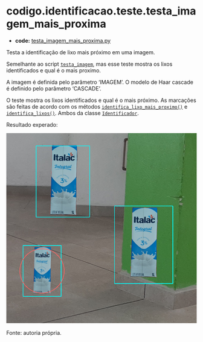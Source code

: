 <a id="codigo-identificacao-teste-testa-imagem-mais-proxima"></a>

# codigo.identificacao.teste.testa_imagem_mais_proxima

* **code:**
  [testa_imagem_mais_proxima.py](../../../../codigo/identificacao/teste/testa_imagem_mais_proxima.py)

<a id="module-codigo.identificacao.teste.testa_imagem_mais_proxima"></a>

Testa a identificação de lixo mais próximo em uma imagem.

Semelhante ao script [`testa_imagem`](codigo.identificacao.teste.testa_imagem.md#module-codigo.identificacao.teste.testa_imagem), mas esse teste mostra os lixos
identificados e qual é o mais proximo.

A imagem é definida pelo parâmetro ‘IMAGEM’. O modelo de Haar cascade é definido pelo parâmetro ‘CASCADE’.

O teste mostra os lixos identificados e qual é o mais próximo. As marcações são feitas de acordo com os
métodos [`identifica_lixo_mais_proximo()`](codigo.identificacao.modulos.identificador.md#codigo.identificacao.modulos.identificador.Identificador.identifica_lixo_mais_proximo)
e [`identifica_lixos()`](codigo.identificacao.modulos.identificador.md#codigo.identificacao.modulos.identificador.Identificador.identifica_lixos). Ambos da classe
[`Identificador`](codigo.identificacao.modulos.identificador.md#codigo.identificacao.modulos.identificador.Identificador).

Resultado experado:

![image](../../../../codigo/identificacao/img/imagem-identificacao-mais-proxima.png)

Fonte: autoria própria.
